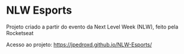 # NLW Esports
 Projeto criado a partir do evento da Next Level Week (NLW), feito pela Rocketseat
 
 Acesso ao projeto: https://jpedroxd.github.io/NLW-Esports/
